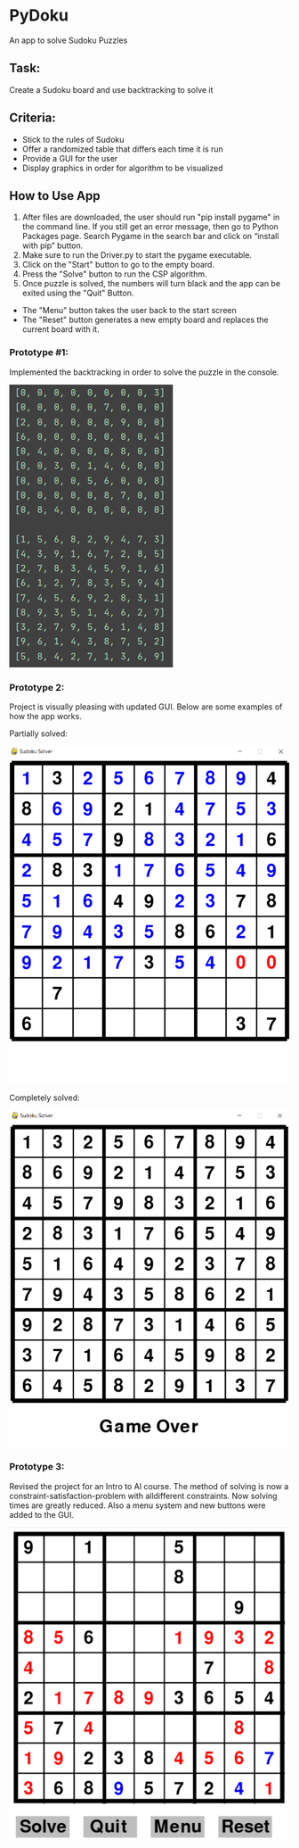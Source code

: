 # PyDoku
An app to solve Sudoku Puzzles

## Task:
Create a Sudoku board and use backtracking to solve it

## Criteria:
* Stick to the rules of Sudoku
* Offer a randomized table that differs each time it is run
* Provide a GUI for the user
* Display graphics in order for algorithm to be visualized

## How to Use App
1. After files are downloaded, the user should run "pip install pygame" in the command line. If you still get an error message, then go to Python Packages page. Search Pygame in the
search bar and click on “install with pip” button.
2. Make sure to run the Driver.py to start the pygame executable.
3. Click on the "Start" button to go to the empty board.
4. Press the "Solve" button to run the CSP algorithm.
5. Once puzzle is solved, the numbers will turn black and the app can be exited using the "Quit" Button.

* The "Menu" button takes the user back to the start screen
* The "Reset" button generates a new empty board and replaces the current board with it.

### Prototype #1:
Implemented the backtracking in order to solve the puzzle in the console.

![](Images/BackTrackedSudokuEx.png)

### Prototype 2:
Project is visually pleasing with updated GUI. Below are some examples of how the app works.

Partially solved:


![](Images/pygameWindow_PartiallySolved.png)

Completely solved:


![](Images/pygameWindow_FullySolved.png)

### Prototype 3:
Revised the project for an Intro to AI course. The method of solving is now a constraint-satisfaction-problem with alldifferent constraints. Now solving times are greatly reduced. Also a menu system and new buttons were added to the GUI.

![](Images/SudokuSolver3.png)
